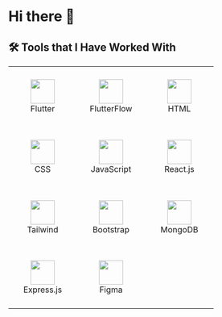 # Hi there 👋

## 🛠️ Tools that I Have Worked With

<div align="center">

<table style="border-collapse: collapse;">
  <tr>
    <td align="center" width="120" height="120">
      <img src="https://cdn.jsdelivr.net/gh/devicons/devicon/icons/flutter/flutter-original.svg" width="48" height="48"/><br/>Flutter
    </td>
    <td align="center" width="120" height="120">
      <img src="https://brandfetch.com/flutterflow.io?view=library&library=default&collection=logos&asset=idEy25iPqR&utm_source=https%253A%252F%252Fbrandfetch.com%252Fflutterflow.io&utm_medium=copyAction&utm_campaign=brandPageReferral" width="48" height="48"/><br/>FlutterFlow
    </td>
    <td align="center" width="120" height="120">
      <img src="https://cdn.jsdelivr.net/gh/devicons/devicon/icons/html5/html5-original.svg" width="48" height="48"/><br/>HTML
    </td>
  </tr>
  <tr>
    <td align="center" width="120" height="120">
      <img src="https://cdn.jsdelivr.net/gh/devicons/devicon/icons/css3/css3-original.svg" width="48" height="48"/><br/>CSS
    </td>
    <td align="center" width="120" height="120">
      <img src="https://cdn.jsdelivr.net/gh/devicons/devicon/icons/javascript/javascript-original.svg" width="48" height="48"/><br/>JavaScript
    </td>
    <td align="center" width="120" height="120">
      <img src="https://cdn.jsdelivr.net/gh/devicons/devicon/icons/react/react-original.svg" width="48" height="48"/><br/>React.js
    </td>
  </tr>
  <tr>
    <td align="center" width="120" height="120">
      <img src="https://cdn.jsdelivr.net/gh/devicons/devicon/icons/tailwindcss/tailwindcss-plain.svg" width="48" height="48"/><br/>Tailwind
    </td>
    <td align="center" width="120" height="120">
      <img src="https://cdn.jsdelivr.net/gh/devicons/devicon/icons/bootstrap/bootstrap-original.svg" width="48" height="48"/><br/>Bootstrap
    </td>
    <td align="center" width="120" height="120">
      <img src="https://cdn.jsdelivr.net/gh/devicons/devicon/icons/mongodb/mongodb-original.svg" width="48" height="48"/><br/>MongoDB
    </td>
  </tr>
  <tr>
    <td align="center" width="120" height="120">
      <img src="https://cdn.jsdelivr.net/gh/devicons/devicon/icons/express/express-original.svg" width="48" height="48"/><br/>Express.js
    </td>
    <td align="center" width="120" height="120">
      <img src="https://cdn.jsdelivr.net/gh/devicons/devicon/icons/figma/figma-original.svg" width="48" height="48"/><br/>Figma
    </td>
    <td align="center" width="120" height="120">
      <!-- Placeholder for visual balance -->
      <div style="width:48px;height:48px;"></div><br/>
    </td>
  </tr>
</table>

</div>

